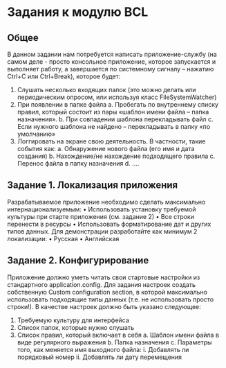 # Задания к модулю BCL

## Общее
В данном задании нам потребуется написать приложение-службу (на самом деле - просто консольное приложение, которое запускается и выполняет работу, а завершается по системному сигналу – нажатию Ctrl+C или Ctrl+Break), которое будет:
1.	Слушать несколько входящих папок (это можно делать или периодическим опросом, или используя класс FileSystemWatcher)
2.	При появлении в папке файла
a.	Пробегать по внутреннему списку правил, который состоит из пары «шаблон имени файла – папка назначения». 
b.	При совпадении шаблона перекладывать файл
c.	Если нужного шаблона не найдено – перекладывать в папку «по умолчанию»
3.	 Логгировать на экране свою деятельность. В частности, такие события как:
a.	Обнаружение нового файла (его имя и дата создания)
b.	Нахождение/не нахождение подходящего правила
c.	Перенос файла в папку назначения
d.	….

## Задание 1. Локализация приложения
Разрабатываемое приложение необходимо сделать максимально интернационализуемым:
•	Использовать установку требуемой культуры при старте приложения (см. задание 2)
•	Все строки перенести в ресурсы
•	Использовать форматирование дат и других типов данных.
Для демонстрации разработайте как минимум 2 локализации:
•	Русская
•	Английская

## Задание 2. Конфигурирование
Приложение должно уметь читать свои стартовые настройки из стандартного application.config. Для задания настроек создать собственную Custom configuration section, в которой максимально использовать подходящие типы данных (т.е. не использовать просто строки!).
В качестве настроек должно быть указано следующее:
1.	Требуемую культуру для интерфейса
2.	Список папок, которые нужно слушать
3.	Список правил, который включает в себя
a.	Шаблон имени файла в виде регулярного выражения
b.	Папка назначения
c.	Параметры того, как меняется имя выходного файла:
i.	Добавлять ли порядковый номер
ii.	Добавлять ли дату перемещения
